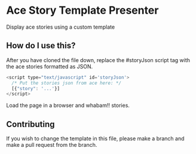Ace Story Template Presenter
============================

Display ace stories using a custom template

How do I use this?
------------------

After you have cloned the file down, replace the #storyJson script tag with the ace stories formatted as JSON.

```javascript
<script type="text/javascript" id='storyJson'>
  /* Put the stories json from ace here: */
  [{"story": '...'}]
</script>
```

Load the page in a browser and whabam!! stories.

Contributing
------------

If you wish to change the template in this file, please make a branch and make a pull request from the branch.


